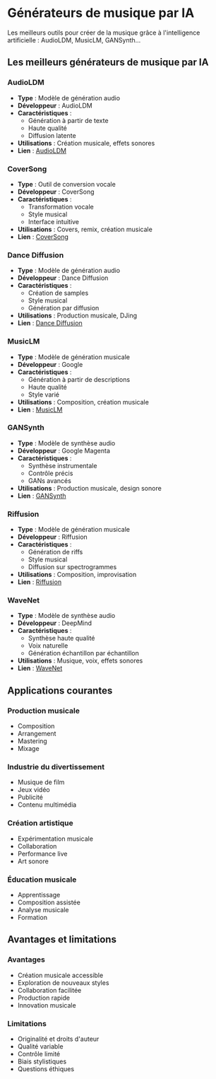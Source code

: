 # Générateurs de musique par IA

Les meilleurs outils pour créer de la musique grâce à l'intelligence artificielle : AudioLDM, MusicLM, GANSynth...

## Les meilleurs générateurs de musique par IA

### AudioLDM
- **Type** : Modèle de génération audio
- **Développeur** : AudioLDM
- **Caractéristiques** : 
  - Génération à partir de texte
  - Haute qualité
  - Diffusion latente
- **Utilisations** : Création musicale, effets sonores
- **Lien** : [AudioLDM](catalogue/son/audioldm.html)

### CoverSong
- **Type** : Outil de conversion vocale
- **Développeur** : CoverSong
- **Caractéristiques** : 
  - Transformation vocale
  - Style musical
  - Interface intuitive
- **Utilisations** : Covers, remix, création musicale
- **Lien** : [CoverSong](catalogue/son/coversong.html)

### Dance Diffusion
- **Type** : Modèle de génération audio
- **Développeur** : Dance Diffusion
- **Caractéristiques** : 
  - Création de samples
  - Style musical
  - Génération par diffusion
- **Utilisations** : Production musicale, DJing
- **Lien** : [Dance Diffusion](catalogue/son/dance-diffusion.html)

### MusicLM
- **Type** : Modèle de génération musicale
- **Développeur** : Google
- **Caractéristiques** : 
  - Génération à partir de descriptions
  - Haute qualité
  - Style varié
- **Utilisations** : Composition, création musicale
- **Lien** : [MusicLM](catalogue/son/musiclm.html)

### GANSynth
- **Type** : Modèle de synthèse audio
- **Développeur** : Google Magenta
- **Caractéristiques** : 
  - Synthèse instrumentale
  - Contrôle précis
  - GANs avancés
- **Utilisations** : Production musicale, design sonore
- **Lien** : [GANSynth](catalogue/son/gansynth.html)

### Riffusion
- **Type** : Modèle de génération musicale
- **Développeur** : Riffusion
- **Caractéristiques** : 
  - Génération de riffs
  - Style musical
  - Diffusion sur spectrogrammes
- **Utilisations** : Composition, improvisation
- **Lien** : [Riffusion](catalogue/son/riffusion.html)

### WaveNet
- **Type** : Modèle de synthèse audio
- **Développeur** : DeepMind
- **Caractéristiques** : 
  - Synthèse haute qualité
  - Voix naturelle
  - Génération échantillon par échantillon
- **Utilisations** : Musique, voix, effets sonores
- **Lien** : [WaveNet](catalogue/son/wavenet.html)

## Applications courantes

### Production musicale
- Composition
- Arrangement
- Mastering
- Mixage

### Industrie du divertissement
- Musique de film
- Jeux vidéo
- Publicité
- Contenu multimédia

### Création artistique
- Expérimentation musicale
- Collaboration
- Performance live
- Art sonore

### Éducation musicale
- Apprentissage
- Composition assistée
- Analyse musicale
- Formation

## Avantages et limitations

### Avantages
- Création musicale accessible
- Exploration de nouveaux styles
- Collaboration facilitée
- Production rapide
- Innovation musicale

### Limitations
- Originalité et droits d'auteur
- Qualité variable
- Contrôle limité
- Biais stylistiques
- Questions éthiques 